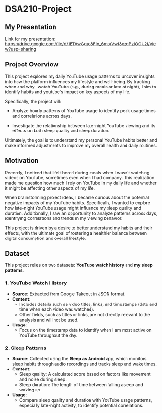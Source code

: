 # DSA210-Project
## My Presentation
Link for my presentation: https://drive.google.com/file/d/1ETAwGqtd8FIn_6mbtVwI3xzqPzlOGU2I/view?usp=sharing
## Project Overview
This project explores my daily YouTube usage patterns to uncover insights into how the platform influences my lifestyle and well-being. By tracking when and why I watch YouTube (e.g., during meals or late at night), I aim to identify habits and youtube's impact on key aspects of my life.

Specifically, the project will:

- Analyze hourly patterns of YouTube usage to identify peak usage times and correlations across days.

- Investigate the relationship between late-night YouTube viewing and its effects on both sleep quality and sleep duration.

Ultimately, the goal is to understand my personal YouTube habits better and make informed adjustments to improve my overall health and daily routines.

## Motivation
Recently, I noticed that I felt bored during meals when I wasn’t watching videos on YouTube, sometimes even when I had company. This realization made me question how much I rely on YouTube in my daily life and whether it might be affecting other aspects of my life.

When brainstorming project ideas, I became curious about the potential negative impacts of my YouTube habits. Specifically, I wanted to explore how late-night YouTube usage might influence my sleep quality and duration. Additionally, I saw an opportunity to analyze patterns across days, identifying correlations and trends in my viewing behavior.

This project is driven by a desire to better understand my habits and their effects, with the ultimate goal of fostering a healthier balance between digital consumption and overall lifestyle.
## Dataset  
This project relies on two datasets: **YouTube watch history** and **my sleep patterns**.  

### 1. YouTube Watch History  
- **Source**: Extracted from Google Takeout in JSON format.  
- **Content**:  
  - Includes details such as video titles, links, and timestamps (date and time when each video was watched).  
  - Other fields, such as titles or links, are not directly relevant to the analysis and will not be used.  
- **Usage**:  
  - Focus on the timestamp data to identify when I am most active on YouTube throughout the day.  

### 2. Sleep Patterns  
- **Source**: Collected using the **Sleep as Android** app, which monitors sleep habits through audio recordings and tracks sleep and wake times.  
- **Content**:  
  - Sleep quality: A calculated score based on factors like movement and noise during sleep.  
  - Sleep duration: The length of time between falling asleep and waking up.  
- **Usage**:  
  - Compare sleep quality and duration with YouTube usage patterns, especially late-night activity, to identify potential correlations.
 
